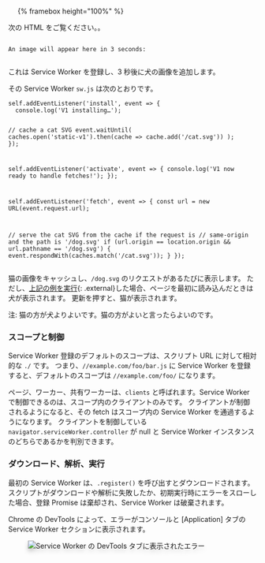 <style>
  .framebox-container-container {
    max-width: 466px;
    margin: 1.8rem auto 0;
  }
  .framebox-container {
    position: relative;
    padding-top: 75.3%;
  }
  .framebox-container iframe {
    position: absolute;
    top: 0;
    left: 0;
    height: 100%;
  }
  .browser-screenshot {
    filter: drop-shadow(0 6px 4px rgba(0,0,0,0.2));
  }
</style>

<div class="framebox-container-container">
<div class="framebox-container">
{% framebox height="100%" %}
<link href="https://fonts.googleapis.com/css?family=Just+Another+Hand" rel="stylesheet">
<script src="https://cdnjs.cloudflare.com/ajax/libs/gsap/1.19.0/TweenLite.min.js" defer>
</script><script src="https://cdnjs.cloudflare.com/ajax/libs/gsap/1.19.0/TimelineLite.min.js" defer>
</script><script src="https://cdnjs.cloudflare.com/ajax/libs/gsap/1.19.0/plugins/CSSPlugin.min.js" defer>
</#cdata-section></style><style><#cdata-section>
<svg data-md-type="raw_html" class="lifecycle-diagram" style="display:none">
<defs data-md-type="raw_html">
<g data-md-type="raw_html" id="diagram-static">
<text data-md-type="raw_html" y="6.7" x="14.5" class="label">インストール</text><text data-md-type="raw_html" y="6.7" x="81.1" class="label">アクティブ</text></circle></circle></circle><circle data-md-type="raw_html" r="14" cy="25.8" cx="14.5" class="state-placeholder"><circle data-md-type="raw_html" r="14" cy="25.8" cx="47.8" class="state-placeholder"><circle data-md-type="raw_html" r="14" cy="25.8" cx="81.2" class="state-placeholder">
</g>
<g data-md-type="raw_html" id="diagram-page">
</path><path data-md-type="raw_html" d="M 191.3,0 12.8,0 C 5.8,0 0,5.7 0,12.8 L 0,167 c 0,7.2 5.7,13 12.8,13 l 178.5,0 c 7,0 12.8,-5.8 12.8,-13 l 0,-154 C 204,6 198.7,0.2 191.6,0.2 Z M 11,11 c 0.5,-0.5 1,-0.7 1.8,-0.8 l 178.5,0 c 0.7,0 1.3,0.3 1.8,0.8 0.8,0.5 1,1 1,1.8 l 0,13.5 -184.1,0 0,-13.5 c 0,-0.7 0.3,-1.3 0.8,-1.8 z m 182,158 c -0.4,0.4 -1,0.7 -1.7,0.7 l -178.5,0 c -0.7,0 -1.3,-0.3 -1.8,-0.8 -0.5,-0.8 -0.8,-1.4 -0.8,-2 l 0,-130.4 183.6,0 0,130.5 c 0,0.8 -0.2,1.4 -0.7,2 z">
</path><path data-md-type="raw_html" d="m 26.5,18.6 c 0,2.8 -2.3,5 -5,5 -3,0 -5.2,-2.2 -5.2,-5 0,-3 2.2,-5.2 5,-5.2 3,0 5.2,2.3 5.2,5.2 z m 15.2,0 c 0,2.8 -2.3,5 -5,5 -3,0 -5.2,-2.2 -5.2,-5 0,-3 2.3,-5.2 5,-5.2 3,0 5.2,2.3 5.2,5.2 z m 15.3,0 c 0,2.8 -2.3,5 -5.2,5 -2.8,0 -5,-2.2 -5,-5 0,-3 2.2,-5.2 5,-5.2 3,0 5.2,2.3 5.2,5.2 z m -5.2,111 102.7,0 0,10.4 -102.7,0 0,-10.3 z m 0,-16.8 102.7,0 0,10.2 -102.7,0 0,-10 z M 52,96 l 45.4,0 0,10.2 -45.4,0 0,-10.2 z m 0,-17 45.4,0 0,10.3 -45.4,0 0,-10.3 z m 0,-16.8 45.6,0 0,10.3 -45.6,0 0,-10.3 z m 100.2,1.3 -45.4,0 0,42 45.4,0 0,-42 z m -10.2,31.8 -25,0 0,-21.5 25,0 0,21.5 z">
</g>
</path><path data-md-type="raw_html" id="diagram-sw" d="m 19.43,12.98 c 0.04,-0.32 0.07,-0.64 0.07,-0.98 0,-0.34 -0.03,-0.66 -0.07,-0.98 l 2.11,-1.65 c 0.19,-0.15 0.24,-0.42 0.12,-0.64 l -2,-3.46 C 19.54,5.05 19.27,4.97 19.05,5.05 l -2.49,1 C 16.04,5.65 15.48,5.32 14.87,5.07 L 14.49,2.42 C 14.46,2.18 14.25,2 14,2 L 10,2 C 9.75,2 9.54,2.18 9.51,2.42 L 9.13,5.07 C 8.52,5.32 7.96,5.66 7.44,6.05 l -2.49,-1 C 4.72,4.96 4.46,5.05 4.34,5.27 l -2,3.46 C 2.21,8.95 2.27,9.22 2.46,9.37 l 2.11,1.65 C 4.53,11.34 4.5,11.67 4.5,12 c 0,0.33 0.03,0.66 0.07,0.98 l -2.11,1.65 c -0.19,0.15 -0.24,0.42 -0.12,0.64 l 2,3.46 c 0.12,0.22 0.39,0.3 0.61,0.22 l 2.49,-1 c 0.52,0.4 1.08,0.73 1.69,0.98 l 0.38,2.65 C 9.54,21.82 9.75,22 10,22 l 4,0 c 0.25,0 0.46,-0.18 0.49,-0.42 l 0.38,-2.65 c 0.61,-0.25 1.17,-0.59 1.69,-0.98 l 2.49,1 c 0.23,0.09 0.49,0 0.61,-0.22 l 2,-3.46 c 0.12,-0.22 0.07,-0.49 -0.12,-0.64 L 19.43,12.98 Z M 12,15.5 c -1.93,0 -3.5,-1.57 -3.5,-3.5 0,-1.93 1.57,-3.5 3.5,-3.5 1.93,0 3.5,1.57 3.5,3.5 0,1.93 -1.57,3.5 -3.5,3.5 z">
</path></circle></g><g data-md-type="raw_html" id="diagram-refresh"><circle data-md-type="raw_html" id="page-action-circle" cx="81.2" cy="58.1" r="3.5" fill="#fff" stroke="#000" stroke-width=".5"><path data-md-type="raw_html" d="M82.76 56.48c-.4-.4-.97-.66-1.6-.66-1.23 0-2.23 1-2.23 2.24 0 1.24 1 2.25 2.24 2.25 1.05 0 1.92-.7 2.17-1.68h-.58c-.23.66-.86 1.13-1.6 1.13-.92 0-1.67-.76-1.67-1.7 0-.92.74-1.67 1.67-1.67.47 0 .88.2 1.2.5l-.92.9h1.97v-1.96l-.66.66z">
</path></use></g><g data-md-type="raw_html" id="diagram-close"><use data-md-type="raw_html" xlink:href="#page-action-circle"><path data-md-type="raw_html" id="path5062" d="M83 56.58l-.37-.37-1.46 1.47-1.45-1.46-.37.38 1.46 1.46-1.45 1.46.37.36 1.45-1.45 1.46 1.46.37-.36-1.46-1.46z">
</defs>
</svg>
</use></g></path></path></path></path></path></path></use></use></g></use></rect></svg><svg data-md-type="raw_html" class="lifecycle-diagram register" viewbox="0 0 96.9 73"><rect data-md-type="raw_html" ry="15.8" y="10" x="65.4" height="63" width="31.6" class="controlled"><use data-md-type="raw_html" xlink:href="#diagram-static"><g data-md-type="raw_html" transform="matrix(1.1187 0 0 1.1187 1.078 12.408)" class="cog cog-new"><use data-md-type="raw_html" height="10" width="10" xlink:href="#diagram-sw"><use data-md-type="raw_html" transform="matrix(.09532 0 0 .09532 71.44 48.39)" xlink:href="#diagram-page" width="10" height="10" class="diagram-page"><path data-md-type="raw_html" d="M78.6 47.7c-1-6-2-11.6-1.6-17" class="fetch"><path data-md-type="raw_html" d="M83 47.5c1.4-5.4 3.3-10.8 2.4-16.2" class="fetch"><path data-md-type="raw_html" d="M75.7 47c-2.3-6.3-3.2-12.5-2-18.2" class="fetch"><path data-md-type="raw_html" d="M89.5 29.5c.3 6-.4 12-4 18" class="fetch"><path data-md-type="raw_html" d="M75.4 30.3c0 4-1 6 2 17.2" class="fetch"><path data-md-type="raw_html" d="M86.6 31C88 37 86 42 84 47.4" class="fetch"><g data-md-type="raw_html" class="refresh-rotator"><use data-md-type="raw_html" xlink:href="#diagram-refresh" class="diagram-refresh">
</#cdata-section></script><div data-md-type="block_html"><script><#cdata-section>
</div>
<p data-md-type="paragraph">{% endframebox %}</p>
</div><div data-md-type="block_html">
</div></script></div>
</div>
</div>
<p data-md-type="paragraph">次の HTML をご覧ください。。</p>
<pre data-md-type="block_code" data-md-language=""><code><!DOCTYPE html>
An image will appear here in 3 seconds:
<script>
  navigator.serviceWorker.register('/sw.js')
    .then(reg => console.log('SW registered!', reg))
    .catch(err => console.log('Boo!', err));

  setTimeout(() => {
    const img = new Image();
    img.src = '/dog.svg';
    document.body.appendChild(img);
  }, 3000);
</script>
</code></pre>
<p data-md-type="paragraph">これは Service Worker を登録し、3 秒後に犬の画像を追加します。</p>
<p data-md-type="paragraph">その Service Worker <code data-md-type="codespan">sw.js</code> は次のとおりです。</p>
<pre data-md-type="block_code" data-md-language=""><code>self.addEventListener('install', event => {
  console.log('V1 installing…');

  // cache a cat SVG
  event.waitUntil(
    caches.open('static-v1').then(cache => cache.add('/cat.svg'))
  );
});

self.addEventListener('activate', event => {
  console.log('V1 now ready to handle fetches!');
});

self.addEventListener('fetch', event => {
  const url = new URL(event.request.url);

  // serve the cat SVG from the cache if the request is
  // same-origin and the path is '/dog.svg'
  if (url.origin == location.origin && url.pathname == '/dog.svg') {
    event.respondWith(caches.match('/cat.svg'));
  }
});
</code></pre>
<p data-md-type="paragraph">猫の画像をキャッシュし、<code data-md-type="codespan">/dog.svg</code> のリクエストがあるたびに表示します。
ただし、<a href="https://cdn.rawgit.com/jakearchibald/80368b84ac1ae8e229fc90b3fe826301/raw/ad55049bee9b11d47f1f7d19a73bf3306d156f43/" data-md-type="link">上記の例を実行</a>{:
.external}した場合、ページを最初に読み込んだときは犬が表示されます。
更新を押すと、猫が表示されます。</p>
<p data-md-type="paragraph">注: 猫の方が犬よりよいです。猫の方がよいと言ったらよいのです。</p>
<h3 data-md-type="header" data-md-header-level="3">スコープと制御</h3>
<p data-md-type="paragraph">Service Worker 登録のデフォルトのスコープは、スクリプト URL に対して相対的な <code data-md-type="codespan">./</code> です。
つまり、<code data-md-type="codespan">//example.com/foo/bar.js</code> に Service Worker を登録すると、デフォルトのスコープは <code data-md-type="codespan">//example.com/foo/</code> になります。</p>
<p data-md-type="paragraph">ページ、ワーカー、共有ワーカーは、<code data-md-type="codespan">clients</code> と呼ばれます。Service Worker で制御できるのは、スコープ内のクライアントのみです。
クライアントが制御されるようになると、その fetch はスコープ内の Service Worker を通過するようになります。
クライアントを制御している <code data-md-type="codespan">navigator.serviceWorker.controller</code> が null と Service Worker インスタンスのどちらであるかを判別できます。</p>
<h3 data-md-type="header" data-md-header-level="3">ダウンロード、解析、実行</h3>
<p data-md-type="paragraph">最初の Service Worker は、<code data-md-type="codespan">.register()</code> を呼び出すとダウンロードされます。スクリプトがダウンロードや解析に失敗したか、初期実行時にエラーをスローした場合、登録 Promise は棄却され、Service Worker は破棄されます。</p>
<p data-md-type="paragraph">Chrome の DevTools によって、エラーがコンソールと [Application] タブの Service Worker セクションに表示されます。</p>
<div data-md-type="block_html">
<figure>
  <img src="images/register-fail.png" class="browser-screenshot" alt="Service Worker の DevTools タブに表示されたエラー">
</figure>
</div>
